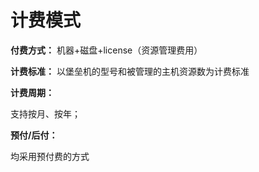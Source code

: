 

# 计费模式

**付费方式：** 机器+磁盘+license（资源管理费用）

**计费标准：** 以堡垒机的型号和被管理的主机资源数为计费标准

**计费周期：**

支持按月、按年；

**预付/后付：**

均采用预付费的方式

